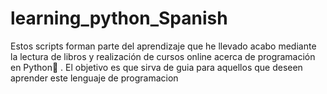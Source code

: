 # learning_python_Spanish
Estos scripts forman parte del aprendizaje que he llevado acabo mediante la lectura de libros y realización de cursos online acerca de programación en Python🐍 . El objetivo es que sirva de guia para aquellos que deseen aprender este lenguaje de programacion
